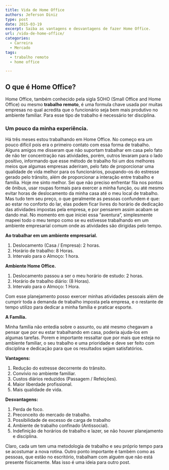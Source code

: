 ```yaml
---
title: Vida de Home Office
authors: Jeferson Diniz
type: post
date: 2015-03-19
excerpt: Saiba as vantagens e desvantagens de fazer Home Office.
url: /vida-de-home-office/
categories:
  - Carreira
  - Mercado
tags:
  - trabalho remoto
  - home office

---
```

## O que é Home Office?

Home Office, também conhecido pela sigla SOHO (Small Office and Home Office) ou mesmo **trabalho remoto**, é uma formula chave usada por muitas empresas no qual acredita que o funcionário seja bem mais produtivo no ambiente familiar. Para esse tipo de trabalho é necessário ter disciplina.

### Um pouco da minha experiência.

Há três meses estou trabalhando em Home Office. No começo era um pouco difícil pois era o primeiro contato com essa forma de trabalho. Alguns amigos me disseram que não suportam trabalhar em casa pelo fato de não ter concentração nas atividades, porém, outros levaram para o lado positivo, informando que esse método de trabalho foi um dos melhores meios que algumas empresas aderiram, pelo fato de proporcionar uma qualidade de vida melhor para os funcionários, poupando-os do estresse gerado pelo trânsito, além de proporcionar a interação entre trabalho e família. Hoje me sinto melhor. Sei que não preciso enfrentar fila nos pontos de ônibus, usar roupas formais para exercer a minha função, ou até mesmo evitar horas de deslocamento da minha casa até o meu local de trabalho. Mas tudo tem seu preço, o que geralmente as pessoas confundem é que: ao estar no conforto do lar, elas podem ficar livres do horário de dedicação das atividades impostas pela empresa, e por pensarem assim acabam se dando mal. No momento em que iniciei essa “aventura”, simplesmente mapeei todo o meu tempo como se eu estivesse trabalhando em um ambiente empresarial comum onde as atividades são dirigidas pelo tempo.

**Ao trabalhar em um ambiente empresarial.**

  1. Deslocamento (Casa / Empresa): 2 horas.
  2. Horário de trabalho: 8 Horas.
  3. Intervalo para o Almoço: 1 hora.

**Ambiente Home Office.**

  1. Deslocamento passou a ser o meu horário de estudo: 2 horas.
  2. Horário de trabalho diário: (8 Horas).
  3. Intervalo para o Almoço: 1 Hora.

Com esse planejamento posso exercer minhas atividades pessoais além de cumprir toda a demanda de trabalho imposta pela empresa, e o restante de tempo utilizo para dedicar a minha família e praticar esporte.

**A Família.**

Minha família não entedia sobre o assunto, ou até mesmo chegavam a pensar que por eu estar trabalhando em casa, poderia ajuda-los em algumas tarefas. Porem e importante ressaltar que por mais que esteja no ambiente familiar, o seu trabalho e uma prioridade e deve ser feito com disciplina e dedicação para que os resultados sejam satisfatórios.

**Vantagens:**

  1. Redução do estresse decorrente do trânsito.
  2. Convívio no ambiente familiar.
  3. Custos diários reduzidos (Passagem / Refeições).
  4. Maior liberdade profissional.
  5. Mais qualidade de vida.

**Desvantagens:**

  1. Perda de foco.
  2. Preconceito do mercado de trabalho.
  3. Possibilidade de excesso de carga de trabalho
  4. Ambiente de trabalho confinado (Antissocial).
  5. Indefinição de horários de trabalho e lazer, se não houver planejamento e disciplina.

Claro, cada um tem uma metodologia de trabalho e seu próprio tempo para se acostumar a nova rotina. Outro ponto importante é também como as pessoas, que estão no escritório, trabalham com alguém que não está presente fisicamente. Mas isso é uma ideia para outro post.